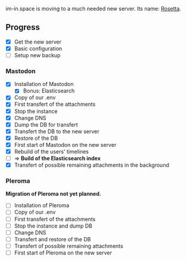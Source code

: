 im-in.space is moving to a much needed new server. Its name: [Rosetta](https://rosetta.im-in.space).

## Progress
- [x] Get the new server
- [x] Basic configuration
- [ ] Setup new backup

### Mastodon

- [x] Installation of Mastodon
  - [x] Bonus: Elasticsearch
- [x] Copy of our .env
- [x] First transfert of the attachments
- [x] Stop the instance
- [x] Change DNS
- [x] Dump the DB for transfert
- [x] Transfert the DB to the new server
- [x] Restore of the DB
- [x] First start of Mastodon on the new server
- [x] Rebuild of the users' timelines
- [ ] => **Build of the Elasticsearch index**
- [x] Transfert of possible remaining attachments in the background

### Pleroma

**Migration of Pleroma not yet planned.**

- [ ] Installation of Pleroma
- [ ] Copy of our .env
- [ ] First transfert of the attachments
- [ ] Stop the instance and dump DB
- [ ] Change DNS
- [ ] Transfert and restore of the DB
- [ ] Transfert of possible remaining attachments
- [ ] First start of Pleroma on the new server
